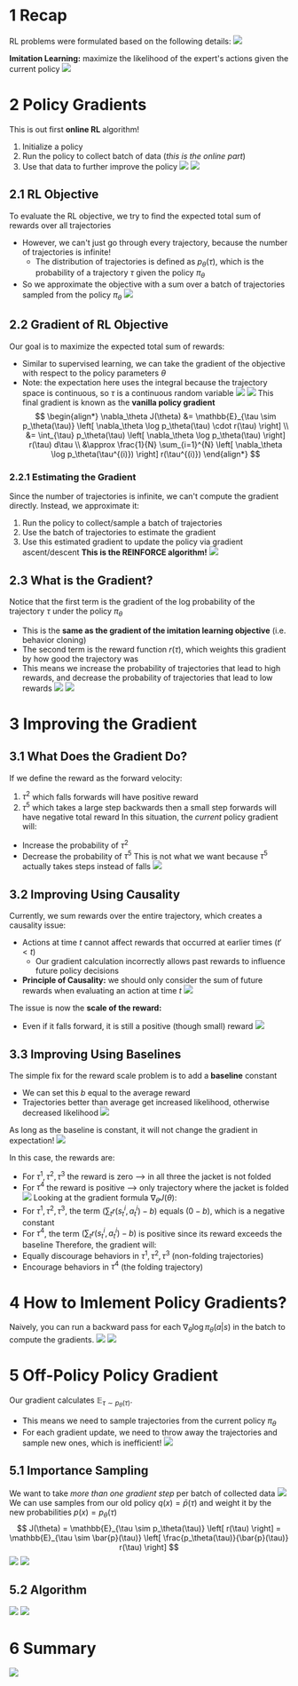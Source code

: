 # 1 Recap
RL problems were formulated based on the following details:
![](../../attachments/Pasted%20image%2020250410135832.png)

**Imitation Learning:** maximize the likelihood of the expert's actions given the current policy
![](../../attachments/Pasted%20image%2020250410135902.png)

# 2 Policy Gradients
This is out first **online RL** algorithm!
1. Initialize a policy
2. Run the policy to collect batch of data (*this is the online part*)
3. Use that data to further improve the policy
![](../../attachments/Pasted%20image%2020250410140007.png)
![](../../attachments/Pasted%20image%2020250410205301.png)

## 2.1 RL Objective
To evaluate the RL objective, we try to find the expected total sum of rewards over all trajectories
* However, we can't just go through every trajectory, because the number of trajectories is infinite!
	* The distribution of trajectories is defined as $p_\theta(\tau)$, which is the probability of a trajectory $\tau$ given the policy $\pi_\theta$
* So we approximate the objective with a sum over a batch of trajectories sampled from the policy $\pi_\theta$
![](../../attachments/Pasted%20image%2020250410140440.png)

## 2.2 Gradient of RL Objective
Our goal is to maximize the expected total sum of rewards:
* Similar to supervised learning, we can take the gradient of the objective with respect to the policy parameters $\theta$
* Note: the expectation here uses the integral because the trajectory space is continuous, so $\tau$ is a continuous random variable
![](../../attachments/Pasted%20image%2020250410140952.png)
![](../../attachments/Pasted%20image%2020250410141001.png)
This final gradient is known as the **vanilla policy gradient**
$$
\begin{align*}
\nabla_\theta J(\theta) &= \mathbb{E}_{\tau \sim p_\theta(\tau)} \left[ \nabla_\theta \log p_\theta(\tau) \cdot r(\tau) \right] \\
&= \int_{\tau} p_\theta(\tau) \left[ \nabla_\theta \log p_\theta(\tau) \right] r(\tau) d\tau \\
&\approx \frac{1}{N} \sum_{i=1}^{N} \left[ \nabla_\theta \log p_\theta(\tau^{(i)}) \right] r(\tau^{(i)})
\end{align*}
$$

### 2.2.1 Estimating the Gradient
Since the number of trajectories is infinite, we can't compute the gradient directly.
Instead, we approximate it:
1. Run the policy to collect/sample a batch of trajectories
2. Use the batch of trajectories to estimate the gradient
3. Use this estimated gradient to update the policy via gradient ascent/descent
**This is the REINFORCE algorithm!**
![](../../attachments/Pasted%20image%2020250410141120.png)

## 2.3 What is the Gradient?
Notice that the first term is the gradient of the log probability of the trajectory $\tau$ under the policy $\pi_\theta$
* This is the **same as the gradient of the imitation learning objective** (i.e. behavior cloning)
* The second term is the reward function $r(\tau)$, which weights this gradient by how good the trajectory was
* This means we increase the probability of trajectories that lead to high rewards, and decrease the probability of trajectories that lead to low rewards
![](../../attachments/Pasted%20image%2020250410141842.png)
![](../../attachments/Pasted%20image%2020250410141848.png)

# 3 Improving the Gradient
## 3.1 What Does the Gradient Do?
If we define the reward as the forward velocity:
1. $\tau^2$ which falls forwards will have positive reward
2. $\tau^5$ which takes a large step backwards then a small step forwards will have negative total reward
In this situation, the *current* policy gradient will:
* Increase the probability of $\tau^2$
* Decrease the probability of $\tau^5$
This is not what we want because $\tau^5$ actually takes steps instead of falls
![](../../attachments/Pasted%20image%2020250410142242.png)

## 3.2 Improving Using Causality
Currently, we sum rewards over the entire trajectory, which creates a causality issue:
* Actions at time $t$ cannot affect rewards that occurred at earlier times ($t' < t$)
	* Our gradient calculation incorrectly allows past rewards to influence future policy decisions
* **Principle of Causality:** we should only consider the sum of future rewards when evaluating an action at time $t$
![](../../attachments/Pasted%20image%2020250410143322.png)

The issue is now the **scale of the reward:**
* Even if it falls forward, it is still a positive (though small) reward
![](../../attachments/Pasted%20image%2020250410143213.png)

## 3.3 Improving Using Baselines
The simple fix for the reward scale problem is to add a **baseline** constant
* We can set this $b$ equal to the average reward
* Trajectories better than average get increased likelihood, otherwise decreased likelihood
![](../../attachments/Pasted%20image%2020250410143340.png)

As long as the baseline is constant, it will not change the gradient in expectation!
![](../../attachments/Pasted%20image%2020250410143347.png)

In this case, the rewards are:
* For $\tau^1, \tau^2, \tau^3$ the reward is zero ⟶ in all three the jacket is not folded
* For $\tau^4$ the reward is positive ⟶ only trajectory where the jacket is folded
![](../../attachments/Pasted%20image%2020250410143458.png)
Looking at the gradient formula $\nabla_\theta J(\theta)$:
* For $\tau^1, \tau^2, \tau^3$, the term $(\sum_t r(s_t^i,a_t^i) - b)$ equals $(0 - b)$, which is a negative constant
* For $\tau^4$, the term $(\sum_t r(s_t^i,a_t^i) - b)$ is positive since its reward exceeds the baseline
Therefore, the gradient will:
* Equally discourage behaviors in $\tau^1, \tau^2, \tau^3$ (non-folding trajectories)
* Encourage behaviors in $\tau^4$ (the folding trajectory)

# 4 How to Imlement Policy Gradients?
Naively, you can run a backward pass for each $\nabla_\theta \log \pi_\theta(a|s)$ in the batch to compute the gradients.
![](../../attachments/Pasted%20image%2020250410205107.png)
![](../../attachments/Pasted%20image%2020250410205148.png)

# 5 Off-Policy Policy Gradient
Our gradient calculates $\mathbb{E}_{\tau \sim p_\theta(\tau)}$.
* This means we need to sample trajectories from the current policy $\pi_\theta$
* For each gradient update, we need to throw away the trajectories and sample new ones, which is inefficient!
![](../../attachments/Pasted%20image%2020250410205444.png)

## 5.1 Importance Sampling
We want to take *more than one gradient step* per batch of collected data
![](../../attachments/Pasted%20image%2020250410205459.png)
We can use samples from our old policy $q(x) = \bar{p}(\tau)$ and weight it by the new probabilities $p(x) = p_\theta(\tau)$
$$
J(\theta) = \mathbb{E}_{\tau \sim p_\theta(\tau)} \left[ r(\tau) \right] = \mathbb{E}_{\tau \sim \bar{p}(\tau)} \left[ \frac{p_\theta(\tau)}{\bar{p}(\tau)} r(\tau) \right]
$$
![](../../attachments/Pasted%20image%2020250410210508.png)
![](../../attachments/Pasted%20image%2020250410210500.png)

## 5.2 Algorithm
![](../../attachments/Pasted%20image%2020250410210653.png)
![](../../attachments/Pasted%20image%2020250410210631.png)

# 6 Summary
![](../../attachments/Pasted%20image%2020250410210707.png)
